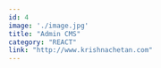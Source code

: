 ```yaml
---
id: 4
image: './image.jpg'
title: "Admin CMS"
category: "REACT"
link: "http://www.krishnachetan.com"
---
```

